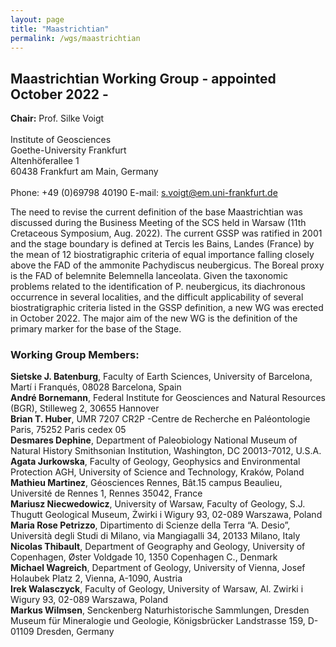 ```yaml
---
layout: page
title: "Maastrichtian"
permalink: /wgs/maastrichtian
---
```

## Maastrichtian Working Group - appointed October 2022 -

<div class="person-grid">
    <div class="person">
        <div>
            <img src="https://stratigraphy.org/subcommission-cretaceous/images/person-voigt.jpg" alt="" />
        </div>
        <div class="contact-details">
            <strong>Chair:</strong> Prof. Silke Voigt <br />
            <br />
                    Institute of Geosciences<br />
        Goethe-University Frankfurt<br />
        Altenhöferallee 1<br />
        60438 Frankfurt am Main, Germany<br />
        <br />
        Phone: +49 (0)69798 40190
        E-mail: <a href="mailto:s.voigt@em.uni-frankfurt.de">s.voigt@em.uni-frankfurt.de</a>
        </div>
    </div>
</div>

The need to revise the current definition of the base Maastrichtian was discussed during the Business Meeting of the SCS held in Warsaw (11th Cretaceous Symposium, Aug. 2022). The current GSSP was ratified in 2001 and the stage boundary is defined at Tercis les Bains, Landes (France) by the mean of 12 biostratigraphic criteria of equal importance falling closely above the FAD of the ammonite Pachydiscus neubergicus. The Boreal proxy is the FAD of belemnite Belemnella lanceolata. Given the taxonomic problems related to the identification of P. neubergicus, its diachronous occurrence in several localities, and the difficult applicability of several biostratigraphic criteria listed in the GSSP definition, a new WG was erected in October 2022. The major aim of the new WG is the definition of the primary marker for the base of the Stage.

### Working Group Members:
**Sietske J. Batenburg**, Faculty of Earth Sciences, University of Barcelona, Martí i Franqués, 08028 Barcelona, Spain  
**André Bornemann**, Federal Institute for Geosciences and Natural Resources  (BGR), Stilleweg 2, 30655 Hannover  
**Brian T. Huber**, UMR 7207 CR2P -Centre de Recherche en Paléontologie Paris, 75252 Paris cedex 05  
**Desmares Dephine**, Department of Paleobiology National Museum of Natural History Smithsonian Institution, Washington, DC 20013-7012, U.S.A.  
**Agata Jurkowska**, Faculty of Geology, Geophysics and Environmental Protection AGH, University of Science and Technology, Kraków, Poland  
**Mathieu Martinez**, Géosciences Rennes, Bât.15 campus Beaulieu, Université de Rennes 1, Rennes 35042, France  
**Mariusz Niecwedowicz**, University of Warsaw, Faculty of Geology, S.J. Thugutt Geological Museum, Żwirki i Wigury 93, 02-089 Warszawa, Poland  
**Maria Rose Petrizzo**, Dipartimento di Scienze della Terra “A. Desio”, Università degli Studi di Milano, via Mangiagalli 34, 20133 Milano, Italy  
**Nicolas Thibault**, Department of Geography and Geology, University of Copenhagen, Øster Voldgade 10, 1350 Copenhagen C., Denmark  
**Michael Wagreich**, Department of Geology, University of Vienna, Josef Holaubek Platz 2, Vienna, A-1090, Austria  
**Irek Walasczyck**, Faculty of Geology, University of Warsaw, Al. Zwirki i Wigury 93, 02-089 Warszawa, Poland  
**Markus Wilmsen**, Senckenberg Naturhistorische Sammlungen, Dresden Museum für Mineralogie und Geologie, Königsbrücker Landstrasse 159, D-01109 Dresden, Germany  

